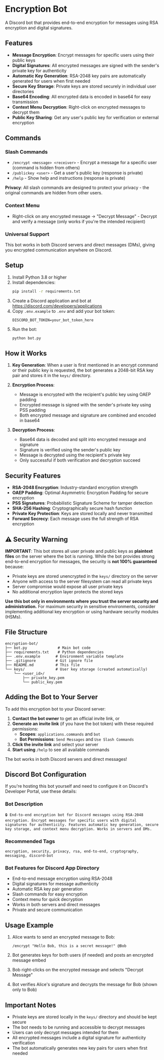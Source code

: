 # Encryption Bot

A Discord bot that provides end-to-end encryption for messages using RSA encryption and digital signatures.

## Features

- **Message Encryption**: Encrypt messages for specific users using their public keys
- **Digital Signatures**: All encrypted messages are signed with the sender's private key for authenticity
- **Automatic Key Generation**: RSA-2048 key pairs are automatically generated for users when first needed
- **Secure Key Storage**: Private keys are stored securely in individual user directories
- **Base64 Encoding**: All encrypted data is encoded in base64 for easy transmission
- **Context Menu Decryption**: Right-click on encrypted messages to decrypt them
- **Public Key Sharing**: Get any user's public key for verification or external encryption

## Commands

### Slash Commands

- `/encrypt <message> <receiver>` - Encrypt a message for a specific user (command is hidden from others)
- `/publickey <user>` - Get a user's public key (response is private)  
- `/help` - Show help and instructions (response is private)

**Privacy**: All slash commands are designed to protect your privacy - the original commands are hidden from other users.

### Context Menu

- Right-click on any encrypted message → "Decrypt Message" - Decrypt and verify a message (only works if you're the intended recipient)

### Universal Support

This bot works in both Discord servers and direct messages (DMs), giving you encrypted communication anywhere on Discord.

## Setup

1. Install Python 3.8 or higher
2. Install dependencies:
   ```bash
   pip install -r requirements.txt
   ```
3. Create a Discord application and bot at https://discord.com/developers/applications
4. Copy `.env.example` to `.env` and add your bot token:
   ```
   DISCORD_BOT_TOKEN=your_bot_token_here
   ```
5. Run the bot:
   ```bash
   python bot.py
   ```

## How it Works

1. **Key Generation**: When a user is first mentioned in an encrypt command or their public key is requested, the bot generates a 2048-bit RSA key pair and stores it in the `keys/` directory.

2. **Encryption Process**:
   - Message is encrypted with the recipient's public key using OAEP padding
   - Encrypted message is signed with the sender's private key using PSS padding
   - Both encrypted message and signature are combined and encoded in base64

3. **Decryption Process**:
   - Base64 data is decoded and split into encrypted message and signature
   - Signature is verified using the sender's public key
   - Message is decrypted using the recipient's private key
   - Only successful if both verification and decryption succeed

## Security Features

- **RSA-2048 Encryption**: Industry-standard encryption strength
- **OAEP Padding**: Optimal Asymmetric Encryption Padding for secure encryption
- **PSS Signatures**: Probabilistic Signature Scheme for tamper detection
- **SHA-256 Hashing**: Cryptographically secure hash function
- **Private Key Protection**: Keys are stored locally and never transmitted
- **Forward Secrecy**: Each message uses the full strength of RSA encryption

## ⚠️ Security Warning

**IMPORTANT**: This bot stores all user private and public keys as **plaintext files** on the server where the bot is running. While the bot provides strong end-to-end encryption for messages, the security is **not 100% guaranteed** because:

- Private keys are stored unencrypted in the `keys/` directory on the server
- Anyone with access to the server filesystem can read all private keys
- Server compromise would expose all user private keys
- No additional encryption layer protects the stored keys

**Use this bot only in environments where you trust the server security and administration.** For maximum security in sensitive environments, consider implementing additional key encryption or using hardware security modules (HSMs).

## File Structure

```
encryption-bot/
├── bot.py              # Main bot code
├── requirements.txt    # Python dependencies
├── .env.example       # Environment variable template
├── .gitignore         # Git ignore file
├── README.md          # This file
└── keys/              # User key storage (created automatically)
    └── <user_id>/
        ├── private_key.pem
        └── public_key.pem
```

## Adding the Bot to Your Server

To add this encryption bot to your Discord server:

1. **Contact the bot owner** to get an official invite link, or
2. **Generate an invite link** (if you have the bot token) with these required permissions:
   - **Scopes**: `applications.commands` and `bot`
   - **Bot Permissions**: `Send Messages` and `Use Slash Commands`
3. **Click the invite link** and select your server
4. **Start using** `/help` to see all available commands

The bot works in both Discord servers and direct messages!

## Discord Bot Configuration

If you're hosting this bot yourself and need to configure it on Discord's Developer Portal, use these details:

### Bot Description
```
🔒 End-to-end encryption bot for Discord messages using RSA-2048 encryption. Encrypt messages for specific users with digital signatures for authenticity. Features automatic key generation, secure key storage, and context menu decryption. Works in servers and DMs.
```

### Recommended Tags
```
encryption, security, privacy, rsa, end-to-end, cryptography, messaging, discord-bot
```

### Bot Features for Discord App Directory
- End-to-end message encryption using RSA-2048
- Digital signatures for message authenticity  
- Automatic RSA key pair generation
- Slash commands for easy encryption
- Context menu for quick decryption
- Works in both servers and direct messages
- Private and secure communication

## Usage Example

1. Alice wants to send an encrypted message to Bob:
   ```
   /encrypt "Hello Bob, this is a secret message!" @Bob
   ```

2. Bot generates keys for both users (if needed) and posts an encrypted message embed

3. Bob right-clicks on the encrypted message and selects "Decrypt Message"

4. Bot verifies Alice's signature and decrypts the message for Bob (shown only to Bob)

## Important Notes

- Private keys are stored locally in the `keys/` directory and should be kept secure
- The bot needs to be running and accessible to decrypt messages
- Users can only decrypt messages intended for them
- All encrypted messages include a digital signature for authenticity verification
- The bot automatically generates new key pairs for users when first needed

